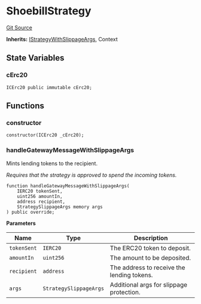 # ShoebillStrategy
[Git Source](https://github.com/bob-collective/bob/blob/1abe7d0a95cbaa62e47217036600733eae5f19f9/src/gateway/strategy/ShoebillStrategy.sol)

**Inherits:**
[IStrategyWithSlippageArgs](/src/gateway/IStrategy.sol/abstract.IStrategyWithSlippageArgs.md), Context


## State Variables
### cErc20

```solidity
ICErc20 public immutable cErc20;
```


## Functions
### constructor


```solidity
constructor(ICErc20 _cErc20);
```

### handleGatewayMessageWithSlippageArgs

Mints lending tokens to the recipient.

*Requires that the strategy is approved to spend the incoming tokens.*


```solidity
function handleGatewayMessageWithSlippageArgs(
    IERC20 tokenSent,
    uint256 amountIn,
    address recipient,
    StrategySlippageArgs memory args
) public override;
```
**Parameters**

|Name|Type|Description|
|----|----|-----------|
|`tokenSent`|`IERC20`|The ERC20 token to deposit.|
|`amountIn`|`uint256`|The amount to be deposited.|
|`recipient`|`address`|The address to receive the lending tokens.|
|`args`|`StrategySlippageArgs`|Additional args for slippage protection.|


